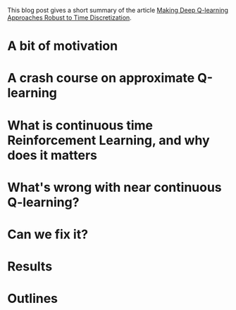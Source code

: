 This blog post gives a short summary of the article [Making Deep Q-learning Approaches Robust to Time Discretization](https://arxiv.org/abs/1901.09732).

# A bit of motivation

# A crash course on approximate Q-learning

# What is continuous time Reinforcement Learning, and why does it matters

# What's wrong with near continuous Q-learning?

# Can we fix it?

# Results

# Outlines
